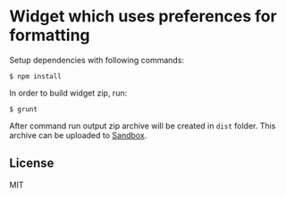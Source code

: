 # Widget which uses preferences for formatting

Setup dependencies with following commands:

```
$ npm install
```

In order to build widget zip, run:

```
$ grunt 
```

After command run output zip archive will be created in `dist` folder. This archive can be uploaded to [Sandbox](https://www.appsngen.com/product/my/applications/list).

## License

MIT